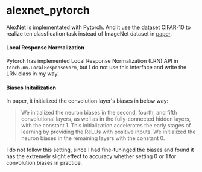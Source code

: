 # alexnet_pytorch
AlexNet is implementated with Pytorch. And it use the dataset CIFAR-10 to realize ten classfication task instead of ImageNet dataset in [paper](http://xanadu.cs.sjsu.edu/~drtylin/classes/cs267_old/ImageNet%20DNN%20NIPS2012(2).pdf).

#### Local Response Normalization
Pytorch has implemented Local Response Normalization (LRN) API in `torch.nn.LocalResponseNorm`, but I do not use this interface and write the LRN class in my way.

#### Biases Initailization
In paper, it initialized the convolution layer's biases in below way:
> We initialized the neuron biases in the second, fourth, and fifth convolutional layers, as well as in the fully-connected hidden layers, with the constant 1. This initialization accelerates the early stages of learning by providing the ReLUs with positive inputs. We initialized the neuron biases in the remaining layers with the constant 0.

I do not follow this setting, since I had fine-tuninged the biases and found it has the extremely slight effect to accuracy whether setting 0 or 1 for convolution biases in practice.
